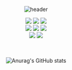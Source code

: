 <div align="center">

<!--### Hi there 👋-->

<!--
**kimjiyooniiiii/kimjiyooniiiii** is a ✨ _special_ ✨ repository because its `README.md` (this file) appears on your GitHub profile.

Here are some ideas to get you started:

- 🔭 I’m currently working on ...
- 🌱 I’m currently learning ...
- 👯 I’m looking to collaborate on ...
- 🤔 I’m looking for help with ...
- 💬 Ask me about ...
- 📫 How to reach me: ...
- 😄 Pronouns: ...
- ⚡ Fun fact: ...
-->

![header](https://capsule-render.vercel.app/api?type=waving&height=200&color=F3712F&text=Nice%20to%20meet%20you!&fontColor=404040&fontSize=70&fontAlignY=35)

<img src="https://img.shields.io/badge/java-F40D12?style=for-the-badge&logo=java&logoColor=white">
<img src="https://img.shields.io/badge/springboot-FF5D01?style=for-the-badge&logo=springboot&logoColor=white">
<img src="https://img.shields.io/badge/mysql-F9DC3E?style=for-the-badge&logo=mysql&logoColor=white">
<Br>
<img src="https://img.shields.io/badge/gradle-239120?style=for-the-badge&logo=gradle&logoColor=white">
<img src="https://img.shields.io/badge/socket.io-175DDC?style=for-the-badge&logo=socket.io&logoColor=white">
<img src="https://img.shields.io/badge/firebase-00599C?style=for-the-badge&logo=firebase&logoColor=white">
<Br>
<img src="https://img.shields.io/badge/git-813588?style=for-the-badge&logo=git&logoColor=white">
<img src="https://img.shields.io/badge/github-181717?style=for-the-badge&logo=GitHub&logoColor=white"/>

<Br><Br>
![Anurag's GitHub stats](https://github-readme-stats.vercel.app/api?username=anuraghazra&theme=monokai&show_icons=true)
</div>
